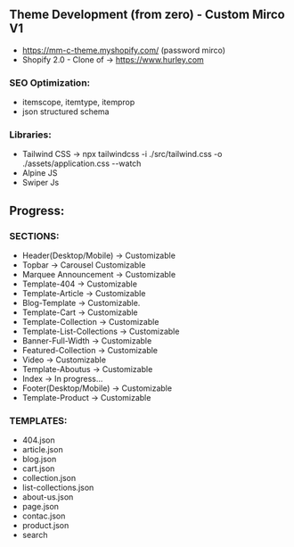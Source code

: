 ## Theme Development (from zero) - Custom Mirco V1 
- https://mm-c-theme.myshopify.com/ (password mirco) 
- Shopify 2.0 - Clone of -> https://www.hurley.com

### SEO Optimization:
- itemscope, itemtype, itemprop
- json structured schema

### Libraries:
- Tailwind CSS -> npx tailwindcss -i ./src/tailwind.css -o ./assets/application.css --watch
- Alpine JS
- Swiper Js

## Progress:

### SECTIONS:
- Header(Desktop/Mobile) -> Customizable
- Topbar -> Carousel Customizable
- Marquee Announcement -> Customizable
- Template-404  -> Customizable
- Template-Article -> Customizable
- Blog-Template -> Customizable.
- Template-Cart -> Customizable
- Template-Collection -> Customizable
- Template-List-Collections -> Customizable
- Banner-Full-Width -> Customizable
- Featured-Collection -> Customizable
- Video -> Customizable
- Template-Aboutus -> Customizable
- Index  -> In progress...
- Footer(Desktop/Mobile) -> Customizable
- Template-Product -> Customizable

### TEMPLATES:
- 404.json
- article.json
- blog.json
- cart.json
- collection.json
- list-collections.json
- about-us.json
- page.json
- contac.json
- product.json
- search

